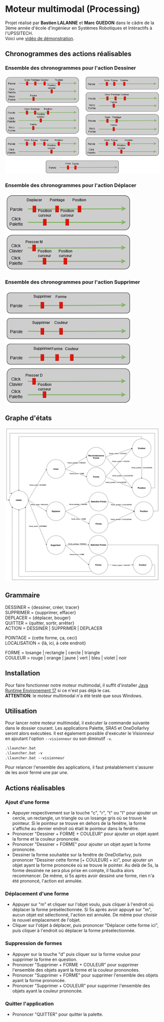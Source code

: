 # Moteur multimodal (Processing)

Projet réalisé par **Bastien LALANNE** et **Marc GUEDON** dans le câdre de la 3ème année d'école d'ingénieur en Systèmes Robotiques et Intéractifs à l'UPSSITECH. \
Voici une [vidéo de démonstration](https://youtu.be/XwgSOGQDY5A).

## Chronogrammes des actions réalisables

### Ensemble des chronogrammes pour l'action Dessiner
![Chronogramme action Dessiner Forme](img/Chronogramme-creer.png "Chronogramme action Dessiner Forme")

### Ensemble des chronogrammes pour l'action Déplacer
![Chronogramme action Déplacer Forme](img/Chronogramme-deplacer.png "Chronogramme action Déplacer Forme")

### Ensemble des chronogrammes pour l'action Supprimer
![Chronogramme action Supprimer Forme](img/Chronogramme-supprimer.png "Chronogramme action Supprimer Forme")

## Graphe d'états

![Machine à états du moteur multimodal](img/States-machine.png "Machine à états du moteur multimodal")

## Grammaire

DESSINER = {dessiner, créer, tracer} \
SUPPRIMER = {supprimer, effacer} \
DEPLACER = {déplacer,  bouger} \
QUITTER = {quitter, sortir, arrêter} \
ACTION = DESSINER | SUPPRIMER | DEPLACER

POINTAGE = {cette forme, ça, ceci} \
LOCALISATION = {là, ici, à cete endroit}

FORME = losange | rectangle | cercle | triangle \
COULEUR = rouge | orange | jaune | vert | bleu | violet | noir

## Installation

Pour faire fonctionner notre moteur multimodal, il suffit d'installer [Java Runtime Environement 17](https://www.oracle.com/java/technologies/javase/jdk17-archive-downloads.html) si ce n'est pas déjà le cas. \
**ATTENTION**: le moteur multimodal n'a été testé que sous Windows.

## Utilisation

Pour lancer notre moteur multimodal, il exécuter la commande suivante dans le dossier courant. Les applications Palette, SRA5 et OneDollarIvy seront alors exécutées. Il est également possible d'exécuter le Visionneur en ajoutant l'option `--visionneur` ou son diminutif `-v`.
```console
.\launcher.bat
.\launcher.bat -v
.\launcher.bat --visionneur
```

Pour relancer l'ensemble des applications, il faut préalablement s'assurer de les avoir fermé une par une.

## Actions réalisables
### Ajout d'une forme

- Appuyer respectivement sur la touche "c", "r", "t" ou "l" pour ajouter un cercle, un rectangle, un triangle ou un losange gris où se trouve le pointeur. Si le pointeur se trouve en dehors de la fenêtre, la forme s'affiche au dernier endroit où était le pointeur dans la fenêtre.
- Prononcer "Dessiner + FORME + COULEUR" pour ajouter un objet ayant la forme et la couleur prononcée.
- Prononcer "Dessiner + FORME" pour ajouter un objet ayant la forme prononcée.
- Dessiner la forme souhaitée sur la fenêtre de OneDollarIvy, puis prononcer "Dessiner cette forme [+ COULEUR] + ici", pour ajouter un objet ayant la forme prononcée où se trouve le pointer. Au delà de 5s, la forme dessinée ne sera plus prise en compte, il faudra alors recommencer. De même, si 5s après avoir dessiné une forme, rien n'a été prononcé, l'action est annulée.

### Déplacement d'une forme

- Appuyer sur "m" et cliquer sur l'objet voulu, puis cliquer à l'endroit où déplacer la forme présélectionnée. Si 5s après avoir appuyé sur "m", aucun objet est sélectionné, l'action est annulée. De même pour choisir le nouvel emplacement de l'objet.
- Cliquer sur l'objet à déplacer, puis prononcer "Déplacer cette forme ici", puis cliquer à l'endroit où déplacer la forme présélectionnée.

### Suppression de formes

- Appuyer sur la touche "d" puis cliquer sur la forme voulue pour supprimer la forme en question.
- Prononcer "Supprimer + FORME + COULEUR" pour supprimer l'ensemble des objets ayant la forme et la couleur prononcées.
- Prononcer "Supprimer + FORME" pour supprimer l'ensemble des objets ayant la forme prononcée.
- Prononcer "Supprimer + COULEUR" pour supprimer l'ensemble des objets ayant la couleur prononcée.

### Quitter l'application

- Prononcer "QUITTER" pour quitter la palette.